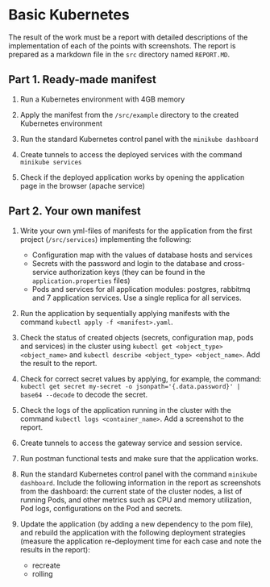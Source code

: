 # Basic Kubernetes

The result of the work must be a report with detailed descriptions of the implementation of each of the points with screenshots. The report is prepared as a markdown file in the `src` directory named `REPORT.MD`.

## Part 1. Ready-made manifest

1) Run a Kubernetes environment with 4GB memory

2) Apply the manifest from the `/src/example` directory to the created Kubernetes environment

3) Run the standard Kubernetes control panel with the `minikube dashboard`

4) Create tunnels to access the deployed services with the command `minikube services`

5) Check if the deployed application works by opening the application page in the browser (apache service)


## Part 2. Your own manifest

1) Write your own yml-files of manifests for the application from the first project (`/src/services`) implementing the following:
   - Configuration map with the values of database hosts and services
   - Secrets with the password and login to the database and cross-service authorization keys (they can be found in the `application.properties` files)
   - Pods and services for all application modules: postgres, rabbitmq and 7 application services. Use a single replica for all services.

2) Run the application by sequentially applying manifests with the command `kubectl apply -f <manifest>.yaml`.

3) Check the status of created objects (secrets, configuration map, pods and services) in the cluster using `kubectl get <object_type> <object_name>` and `kubectl describe <object_type> <object_name>`. Add the result to the report.

4) Check for correct secret values by applying, for example, the command: `kubectl get secret my-secret -o jsonpath='{.data.password}' | base64 --decode` to decode the secret.

5) Check the logs of the application running in the cluster with the command `kubectl logs <container_name>`. Add a screenshot to the report.

6) Create tunnels to access the gateway service and session service.

7) Run postman functional tests and make sure that the application works.

8) Run the standard Kubernetes control panel with the command `minikube dashboard`. Include the following information in the report as screenshots from the dashboard: the current state of the cluster nodes, a list of running Pods, and other metrics such as CPU and memory utilization, Pod logs, configurations on the Pod and secrets.

9) Update the application (by adding a new dependency to the pom file), and rebuild the application with the following deployment strategies (measure the application re-deployment time for each case and note the results in the report):
   - recreate
   - rolling

